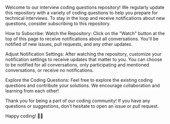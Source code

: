 Welcome to our interview coding questions repository! We regularly update this repository with a variety of coding questions to help you prepare for technical interviews. To stay in the loop and receive notifications about new questions, consider subscribing to this repository.

How to Subscribe:
Watch the Repository:
Click on the "Watch" button at the top of this page to receive notifications about all conversations. You'll be notified of new issues, pull requests, and any other updates.


Adjust Notification Settings:
After watching the repository, customize your notification settings to receive updates that matter to you. You can choose to be notified for all conversations, only participating and mentioned conversations, or receive no notifications.


Explore the Coding Questions:
Feel free to explore the existing coding questions and contribute your solutions. We encourage collaboration and learning from each other!

Thank you for being a part of our coding community! If you have any questions or suggestions, don't hesitate to open an issue or pull request.

Happy coding! 🚀✨
